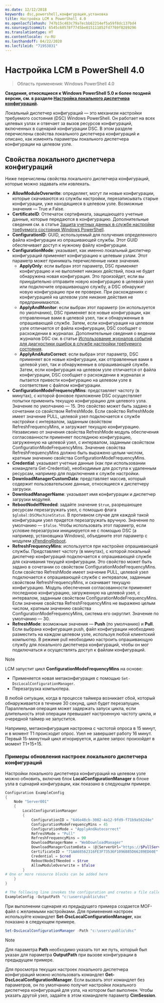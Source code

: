 ```yaml
---
ms.date: 12/12/2018
keywords: dsc,powershell,конфигурация,установка
title: Настройка LCM в PowerShell 4.0
ms.openlocfilehash: 747b15c483c79a7ecbb62214ef5a59f8dc137bd4
ms.sourcegitcommit: 6545c60578f7745be015111052fd7769f8289296
ms.translationtype: HT
ms.contentlocale: ru-RU
ms.lasthandoff: 04/22/2020
ms.locfileid: "71953831"
---
```

# <a name="configuring-the-lcm-in-powershell-40"></a>Настройка LCM в PowerShell 4.0

>Область применения: Windows PowerShell 4.0

**Сведения, относящиеся к Windows PowerShell 5.0 и более поздней версии, см. в разделе [Настройка локального диспетчера конфигураций](metaConfig.md).**

Локальный диспетчер конфигураций — это механизм настройки требуемого состояния (DSC) Windows PowerShell.
Он работает на всех целевых узлах и отвечает за вызов ресурсов конфигураций, включенных в сценарий конфигурации DSC.
В этом разделе перечислены свойства локального диспетчера конфигураций и описано, как изменять параметры локального диспетчера конфигурации на целевом узле.

## <a name="local-configuration-manager-properties"></a>Свойства локального диспетчера конфигураций

Ниже перечислены свойства локального диспетчера конфигураций, которые можно задавать или извлекать.

- **AllowModuleOverwrite**: определяет, могут ли новые конфигурации, которые скачиваются из службы настройки, перезаписывать старые конфигурации, уже находящиеся в целевом узле. Возможные значения — True и False.
- **CertificateID**: Отпечаток сертификата, защищающего учетные данные, которые передаются в конфигурацию. Дополнительные сведения см. в статье [Защита учетных данных в службе настройки требуемого состояния Windows PowerShell](https://blogs.msdn.microsoft.com/powershell/2014/01/31/want-to-secure-credentials-in-windows-powershell-desired-state-configuration/).
- **ConfigurationID**: GUID, используемый для получения определенного файла конфигурации из опрашивающей службы. Этот GUID обеспечивает доступ к нужному файлу конфигурации.
- **ConfigurationMode**: указывает, как именно локальный диспетчер конфигураций применяет конфигурацию к целевым узлам. Этот параметр может принимать перечисленные ниже значения.
  - **ApplyOnly**: если выбран этот параметр, DSC применяет конфигурацию и не выполняет никаких действий, пока не будет обнаружена новая конфигурация. Это произойдет, если вы принудительно отправите новую конфигурацию в целевой узел или подключите опрашивающую службу, а DSC обнаружит новую конфигурацию при ее проверке. При расхождениях с конфигурацией на целевом узле никакие действия не предпринимаются.
  - **ApplyAndMonitor**: если выбран этот параметр (он используется по умолчанию), DSC применяет все новые конфигурации, как отправленные вами в целевой узел, так и обнаруженные в опрашивающей службе. Затем, если конфигурация на целевом узле отличается от файла конфигурации, DSC сообщает о расхождении в журналах. Дополнительные сведения о ведении журналов DSC см. в статье [Использование журналов событий для диагностики ошибок в службе настройки требуемого состояния](https://blogs.msdn.com/b/powershell/archive/2014/01/03/using-event-logs-to-diagnose-errors-in-desired-state-configuration.aspx).
  - **ApplyAndAutoCorrect**: если выбран этот параметр, DSC применяет все новые конфигурации, как отправленные вами в целевой узел, так и обнаруженные в опрашивающей службе. Затем, если конфигурация на целевом узле отличается от файла конфигурации, DSC сообщает о расхождении в журналах и пытается привести конфигурацию на целевом узле в соответствие с файлом конфигурации.
- **ConfigurationModeFrequencyMins**: представляет частоту (в минутах), с которой фоновое приложение DSC осуществляет попытки применить текущую конфигурацию для целевого узла. Значение по умолчанию — 15. Это свойство может быть задано в сочетании со свойством RefreshMode. Если свойство RefreshMode имеет значение PULL, целевой узел подключается к службе настройки с интервалом, заданным свойством RefreshFrequencyMins, и загружает текущую конфигурацию. Независимо от значения свойства RefreshMode модуль обеспечения согласованности применяет последнюю конфигурацию, загруженную на целевой узел, с интервалом, заданным свойством ConfigurationModeFrequencyMins. Значение свойства RefreshFrequencyMins должно быть выражено целым числом, кратным значению свойства ConfigurationModeFrequencyMins.
- **Credential**: указывает учетные данные (как при использовании командлета Get-Credential), необходимые для доступа к удаленным ресурсам, например для подключения к службе настройки.
- **DownloadManagerCustomData**: представляет массив, который содержит пользовательские данные, относящиеся к диспетчеру загрузки.
- **DownloadManagerName**: указывает имя конфигурации и диспетчер загрузки модулей.
- **RebootNodeIfNeeded**: задайте значение `$true`, разрешающее ресурсам перезагружать узел, с помощью флага `$global:DSCMachineStatus`. В противном случае для каждой такой конфигурации узел придется перезагружать вручную. Значение по умолчанию — `$false`. Чтобы использовать этот параметр, если условие перезагрузки инициируется не с помощью DSC (а например, установщика Windows), объедините этот параметр с модулем [xPendingReboot](https://github.com/powershell/xpendingreboot).
- **RefreshFrequencyMins**: используется при настройке опрашивающей службы. Представляет частоту (в минутах), с которой локальный диспетчер конфигураций подключается к опрашивающей службе для скачивания текущей конфигурации. Это свойство может быть задано в сочетании со свойством ConfigurationModeFrequencyMins. Если свойство RefreshMode имеет значение PULL, целевой узел подключается к опрашивающей службе с интервалом, заданным свойством RefreshFrequencyMins, и скачивает текущую конфигурацию. Модуль обеспечения согласованности применяет последнюю конфигурацию, загруженную на целевой узел, с интервалом, заданным свойством ConfigurationModeFrequencyMins. Если значение свойства RefreshFrequencyMins не выражено целым числом, кратным значению свойства ConfigurationModeFrequencyMins, система его округлит. Значение по умолчанию — 30.
- **RefreshMode**: возможные значения — **Push** (по умолчанию) и **Pull**. Если выбрана конфигурация push, файл конфигурации необходимо разместить на каждом целевом узле, используя любой клиентский компьютер. В режиме pull необходимо настроить опрашивающую службу для локального диспетчера конфигураций, чтобы он мог подключаться и осуществлять доступ к файлам конфигураций.

> [!NOTE]
> LCM запустит цикл **ConfigurationModeFrequencyMins** на основе:
>
> - Применяется новая метаконфигурация с помощью `Set-DscLocalConfigurationManager`.
> - Перезагрузка компьютера.
>
> В любой ситуации, когда в процессе таймера возникает сбой, который обнаруживается в течение 30 секунд, цикл будет перезапущен.
> Параллельная операция может задержать запуск цикла, если длительность этой операции превышает настроенную частоту цикла, и очередной таймер не запустится.
>
> Например, метаконфигурация настроена с частотой опроса в 15 минут, и в момент T1 происходит опрос.  Узел не завершает работу 16 минут.  Первый 15-минутный цикл игнорируется, и далее запрос произойдет в момент T1+15+15.

### <a name="example-of-updating-local-configuration-manager-settings"></a>Примеры обновления настроек локального диспетчера конфигураций

Настройки локального диспетчера конфигураций на целевом узле можно обновить, включив блок **LocalConfigurationManager** в блоке узла в сценарий конфигурации, как показано в следующем примере.

```powershell
Configuration ExampleConfig
{
    Node "Server001"
    {
        LocalConfigurationManager
        {
            ConfigurationID = "646e48cb-3082-4a12-9fd9-f71b9a562d4e"
            ConfigurationModeFrequencyMins = 45
            ConfigurationMode = "ApplyAndAutocorrect"
            RefreshMode = "Pull"
            RefreshFrequencyMins = 90
            DownloadManagerName = "WebDownloadManager"
            DownloadManagerCustomData = (@{ServerUrl="https://$PullService/psdscpullserver.svc"})
            CertificateID = "71AA68562316FE3F73536F1096B85D66289ED60E"
            Credential = $cred
            RebootNodeIfNeeded = $true
            AllowModuleOverwrite = $false
        }
# One or more resource blocks can be added here
    }
}

# The following line invokes the configuration and creates a file called Server001.meta.mof at the specified path
ExampleConfig -OutputPath "c:\users\public\dsc"
```

При выполнении сценария из предыдущего примера создается MOF-файл с желаемыми настройками.
Для применения настроек используйте командлет **Set-DscLocalConfigurationManager**, как показано в следующем примере.

```powershell
Set-DscLocalConfigurationManager -Path "c:\users\public\dsc"
```

> [!NOTE]
> Для параметра **Path** необходимо указать тот же путь, который был указан для параметра **OutputPath** при вызове конфигурации в предыдущем примере.

Для просмотра текущих настроек локального диспетчера конфигураций можно использовать командлет **Get-DscLocalConfigurationManager**.
Если вызвать этот командлет без параметров, он по умолчанию получит настройки локального диспетчера конфигураций для узла, на котором был выполнен.
Чтобы указать другой узел, задайте в этом командлете параметр **CimSession**.
